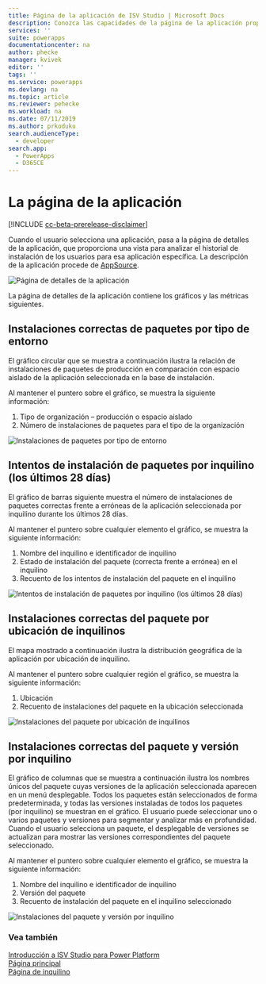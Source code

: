 ```yaml
---
title: Página de la aplicación de ISV Studio | Microsoft Docs
description: Conozca las capacidades de la página de la aplicación proporcionadas por el portal ISV Studio.
services: ''
suite: powerapps
documentationcenter: na
author: phecke
manager: kvivek
editor: ''
tags: ''
ms.service: powerapps
ms.devlang: na
ms.topic: article
ms.reviewer: pehecke
ms.workload: na
ms.date: 07/11/2019
ms.author: prkoduku
search.audienceType:
  - developer
search.app:
  - PowerApps
  - D365CE
---
```


# <a name="the-app-page"></a>La página de la aplicación

[!INCLUDE [cc-beta-prerelease-disclaimer](../../includes/cc-beta-prerelease-disclaimer.md)]

Cuando el usuario selecciona una aplicación, pasa a la página de detalles de la aplicación, que proporciona una vista para analizar el historial de instalación de los usuarios para esa aplicación específica. La descripción de la aplicación procede de [AppSource](https://appsource.microsoft.com/).

![Página de detalles de la aplicación](media/isv-portal-apppage-appname.png)

La página de detalles de la aplicación contiene los gráficos y las métricas siguientes.

## <a name="successful-package-installs-by-environment-type"></a>Instalaciones correctas de paquetes por tipo de entorno

El gráfico circular que se muestra a continuación ilustra la relación de instalaciones de paquetes de producción en comparación con espacio aislado de la aplicación seleccionada en la base de instalación.

Al mantener el puntero sobre el gráfico, se muestra la siguiente información:

1. Tipo de organización – producción o espacio aislado
2. Número de instalaciones de paquetes para el tipo de la organización

![Instalaciones de paquetes por tipo de entorno](media/isv-portal-apppage-graph1.png)

## <a name="package-install-attempts-by-tenant-last-28-days"></a>Intentos de instalación de paquetes por inquilino (los últimos 28 días)

El gráfico de barras siguiente muestra el número de instalaciones de paquetes correctas frente a erróneas de la aplicación seleccionada por inquilino durante los últimos 28 días.

Al mantener el puntero sobre cualquier elemento el gráfico, se muestra la siguiente información:

1. Nombre del inquilino e identificador de inquilino
2. Estado de instalación del paquete (correcta frente a errónea) en el inquilino
3. Recuento de los intentos de instalación del paquete en el inquilino

![Intentos de instalación de paquetes por inquilino (los últimos 28 días)](media/isv-portal-apppage-graph2.png)

## <a name="successful-package-installs-by-location-of-tenants"></a>Instalaciones correctas del paquete por ubicación de inquilinos

El mapa mostrado a continuación ilustra la distribución geográfica de la aplicación por ubicación de inquilino.

Al mantener el puntero sobre cualquier región el gráfico, se muestra la siguiente información:

1. Ubicación
2. Recuento de instalaciones del paquete en la ubicación seleccionada

![Instalaciones del paquete por ubicación de inquilinos](media/isv-portal-apppage-graph3.png)

## <a name="successful-package-and-version-installs-by-tenant"></a>Instalaciones correctas del paquete y versión por inquilino

El gráfico de columnas que se muestra a continuación ilustra los nombres únicos del paquete cuyas versiones de la aplicación seleccionada aparecen en un menú desplegable. Todos los paquetes están seleccionados de forma predeterminada, y todas las versiones instaladas de todos los paquetes (por inquilino) se muestran en el gráfico. El usuario puede seleccionar uno o varios paquetes y versiones para segmentar y analizar más en profundidad. Cuando el usuario selecciona un paquete, el desplegable de versiones se actualizan para mostrar las versiones correspondientes del paquete seleccionado.

Al mantener el puntero sobre cualquier elemento el gráfico, se muestra la siguiente información:

1. Nombre del inquilino e identificador de inquilino
2. Versión del paquete
3. Recuento de instalación del paquete en el inquilino seleccionado


![Instalaciones del paquete y versión por inquilino](media/isv-portal-apppage-graph4.png)

### <a name="see-also"></a>Vea también

[Introducción a ISV Studio para Power Platform](isv-app-management.md)  
[Página principal](isv-app-management-homepage.md)  
[Página de inquilino](isv-app-management-tenantpage.md)
